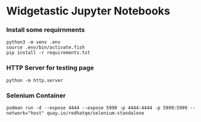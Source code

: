 # Widgetastic Jupyter Notebooks

### Install some requirnments
```
python3 -m venv .env
source .env/bin/activate.fish
pip install -r requirements.txt
```

### HTTP Server for testing page
```
python -m http.server
```

### Selenium Container
```
podman run -d --expose 4444 --expose 5999 -p 4444:4444 -p 5999:5999 --network="host" quay.io/redhatqe/selenium-standalone
```
